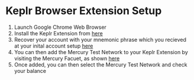 
# Keplr Browser Extension Setup

1. Launch Google Chrome Web Browser
2. Install the Keplr Extension from [here](https://chrome.google.com/webstore/detail/keplr/dmkamcknogkgcdfhhbddcghachkejeap)
3. Recover your account with your mnemonic phrase which you recieved at your inital account setup [here](user-guides/account.md)
4. You can then add the Mercury Test Network to your Keplr Extension by visiting the Mercury Facuet, as shown [here](user-guides/faucet.md#web-interface)
5. Once added, you can then select the Mercury Test Network and check your balance

